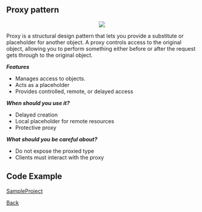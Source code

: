 ##  Proxy pattern

<p align="center">
  <image src="images/proxy.png"></image>
</p>



Proxy is a structural design pattern that lets you provide a substitute or placeholder for another object. A proxy controls access to the original object, allowing you to perform something either before or after the request gets through to the original object.

***Features***
- Manages access to objects.
- Acts as a placeholder
- Provides controlled, remote, or delayed access


***When should you use it?***

- Delayed creation
- Local placeholder for remote resources
- Protective proxy


***What should you be careful about?***

- Do not expose the proxied type
- Clients must interact with the proxy

## Code Example
[SampleProject]

[SampleProject]: ../samples/Proxy-pattern/ "SampleProject"






[Back]

[Back]: ../README.md "Back"

